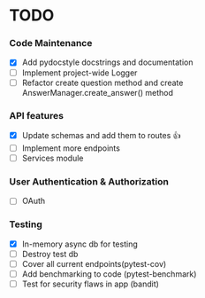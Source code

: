 # TODO

### Code Maintenance
- [x] Add pydocstyle docstrings and documentation
- [ ] Implement project-wide Logger
- [ ] Refactor create question method and create AnswerManager.create_answer() method

### API features
- [x] Update schemas and add them to routes :+1:
- [ ] Implement more endpoints
- [ ] Services module

### User Authentication & Authorization
- [ ] OAuth

### Testing
- [x] In-memory async db for testing
- [ ] Destroy test db
- [ ] Cover all current endpoints(pytest-cov)
- [ ] Add benchmarking to code (pytest-benchmark)
- [ ] Test for security flaws in app (bandit)
